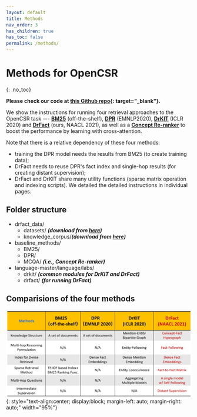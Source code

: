 ```yaml
---
layout: default
title: Methods
nav_order: 3
has_children: true
has_toc: false
permalink: /methods/
---
```


# Methods for OpenCSR
{: .no_toc}



<!-- 
## Table of contents
{: .no_toc .text-delta }

- TOC
{:toc} -->

**Please check our code at [this Github repo](https://github.com/yuchenlin/OpenCSR/){: target="_blank"}.**

We show the instructions for running four retrieval approaches to the OpenCSR task --- [**BM25**](bm25) (off-the-shelf), [**DPR**](dpr) (EMNLP2020), [**DrKIT**](drkit) (ICLR 2020) and [**DrFact**](drkit) (ours, NAACL 2021), as well as a [**Concept Re-ranker**](reranker) to boost the performance by learning with cross-attention. 

Note that there is a relative dependency of these four methods:
- training the DPR model needs the results from BM25 (to create training data); 
- DrFact needs to reuse DPR's fact index and single-hop results (for creating distant supervision); 
- DrFact and DrKIT share many utility functions (sparse matrix operation and indexing scripts).  We detailed the detailed instructions in individual pages.

## Folder structure 

- drfact_data/
    - datasets/ **_(download from [here](/data#the-opencsr-datasets))_**
    - knowledge_corpus/**_(download from [here](/data#the-commonsense-knowledge-corpus))_**
- baseline_methods/
    - BM25/
    - DPR/
    - MCQA/     **_(i.e., Concept Re-ranker)_**
- language-master/language/labs/  
    - drkit/    **_(common modules for DrKIT and DrFact)_**
    - drfact/   **_(for running DrFact)_**



## Comparisions of the four methods 

![Comparisions](/images/comparisions.png){: style="text-align:center; display:block; margin-left: auto; margin-right: auto;" width="95%"}